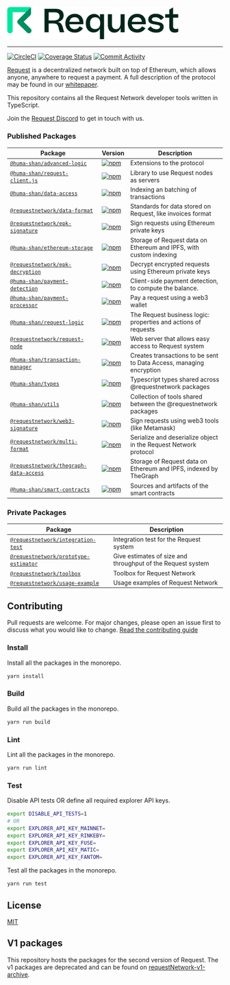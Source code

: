 <img src="https://raw.githubusercontent.com/RequestNetwork/Request/master/Hubs/Request%20Logos/OnLight/png/Request_onlight_reg_green.png" width="400px" >

---

[![CircleCI](https://img.shields.io/circleci/project/github/RequestNetwork/requestNetwork/master.svg)](https://circleci.com/gh/RequestNetwork/requestNetwork)
[![Coverage Status](https://coveralls.io/repos/github/RequestNetwork/requestNetwork/badge.svg?branch=master)](https://coveralls.io/github/RequestNetwork/requestNetwork?branch=master)
[![Commit Activity](https://img.shields.io/github/commit-activity/m/RequestNetwork/requestNetwork.svg?color=green)](https://github.com/RequestNetwork/requestNetwork/pulse/monthly)

[Request][website-url] is a decentralized network built on top of Ethereum, which allows anyone, anywhere to request a payment. A full description of the protocol may be found in our [whitepaper][whitepaper-url].

This repository contains all the Request Network developer tools written in TypeScript.

Join the [Request Discord][request-discord-url] to get in touch with us.

[website-url]: https://request.network
[whitepaper-url]: https://request.network/assets/pdf/request_whitepaper.pdf
[request-discord-url]: https://request.network/discord/

### Published Packages

| Package                                                                  | Version                                                                                                                                             | Description                                                         |
| ------------------------------------------------------------------------ | --------------------------------------------------------------------------------------------------------------------------------------------------- | ------------------------------------------------------------------- |
| [`@huma-shan/advanced-logic`](/packages/advanced-logic)                  | [![npm](https://img.shields.io/npm/v/@huma-shan/advanced-logic.svg)](https://www.npmjs.com/package/@huma-shan/advanced-logic)                       | Extensions to the protocol                                          |
| [`@huma-shan/request-client.js`](/packages/request-client.js)            | [![npm](https://img.shields.io/npm/v/@huma-shan/request-client.js.svg)](https://www.npmjs.com/package/@huma-shan/request-client.js)                 | Library to use Request nodes as servers                             |
| [`@huma-shan/data-access`](/packages/data-access)                        | [![npm](https://img.shields.io/npm/v/@huma-shan/data-access.svg)](https://www.npmjs.com/package/@huma-shan/data-access)                             | Indexing an batching of transactions                                |
| [`@requestnetwork/data-format`](/packages/data-format)                   | [![npm](https://img.shields.io/npm/v/@requestnetwork/data-format.svg)](https://www.npmjs.com/package/@requestnetwork/data-format)                   | Standards for data stored on Request, like invoices format          |
| [`@requestnetwork/epk-signature`](/packages/epk-signature)               | [![npm](https://img.shields.io/npm/v/@requestnetwork/epk-signature.svg)](https://www.npmjs.com/package/@requestnetwork/epk-signature)               | Sign requests using Ethereum private keys                           |
| [`@huma-shan/ethereum-storage`](/packages/ethereum-storage)              | [![npm](https://img.shields.io/npm/v/@huma-shan/ethereum-storage.svg)](https://www.npmjs.com/package/@huma-shan/ethereum-storage)                   | Storage of Request data on Ethereum and IPFS, with custom indexing  |
| [`@requestnetwork/epk-decryption`](/packages/epk-decryption)             | [![npm](https://img.shields.io/npm/v/@requestnetwork/epk-decryption.svg)](https://www.npmjs.com/package/@requestnetwork/epk-decryption)             | Decrypt encrypted requests using Ethereum private keys              |
| [`@huma-shan/payment-detection`](/packages/payment-detection)            | [![npm](https://img.shields.io/npm/v/@huma-shan/payment-detection.svg)](https://www.npmjs.com/package/@huma-shan/payment-detection)                 | Client-side payment detection, to compute the balance.              |
| [`@huma-shan/payment-processor`](/packages/payment-processor)            | [![npm](https://img.shields.io/npm/v/@huma-shan/payment-processor.svg)](https://www.npmjs.com/package/@huma-shan/payment-processor)                 | Pay a request using a web3 wallet                                   |
| [`@huma-shan/request-logic`](/packages/request-logic)                    | [![npm](https://img.shields.io/npm/v/@huma-shan/request-logic.svg)](https://www.npmjs.com/package/@huma-shan/request-logic)                         | The Request business logic: properties and actions of requests      |
| [`@requestnetwork/request-node`](/packages/request-node)                 | [![npm](https://img.shields.io/npm/v/@requestnetwork/request-node.svg)](https://www.npmjs.com/package/@requestnetwork/request-node)                 | Web server that allows easy access to Request system                |
| [`@huma-shan/transaction-manager`](/packages/transaction-manager)        | [![npm](https://img.shields.io/npm/v/@huma-shan/transaction-manager.svg)](https://www.npmjs.com/package/@huma-shan/transaction-manager)             | Creates transactions to be sent to Data Access, managing encryption |
| [`@huma-shan/types`](/packages/types)                                    | [![npm](https://img.shields.io/npm/v/@huma-shan/types.svg)](https://www.npmjs.com/package/@huma-shan/types)                                         | Typescript types shared across @requestnetwork packages             |
| [`@huma-shan/utils`](/packages/utils)                                    | [![npm](https://img.shields.io/npm/v/@huma-shan/utils.svg)](https://www.npmjs.com/package/@huma-shan/utils)                                         | Collection of tools shared between the @requestnetwork packages     |
| [`@requestnetwork/web3-signature`](/packages/web3-signature)             | [![npm](https://img.shields.io/npm/v/@requestnetwork/web3-signature.svg)](https://www.npmjs.com/package/@requestnetwork/web3-signature)             | Sign requests using web3 tools (like Metamask)                      |
| [`@requestnetwork/multi-format`](/packages/multi-format)                 | [![npm](https://img.shields.io/npm/v/@requestnetwork/multi-format.svg)](https://www.npmjs.com/package/@requestnetwork/multi-format)                 | Serialize and deserialize object in the Request Network protocol    |
| [`@requestnetwork/thegraph-data-access`](/packages/thegraph-data-access) | [![npm](https://img.shields.io/npm/v/@requestnetwork/thegraph-data-access.svg)](https://www.npmjs.com/package/@requestnetwork/thegraph-data-access) | Storage of Request data on Ethereum and IPFS, indexed by TheGraph   |
| [`@huma-shan/smart-contracts`](/packages/smart-contracts)                | [![npm](https://img.shields.io/npm/v/@huma-shan/smart-contracts.svg)](https://www.npmjs.com/package/@huma-shan/smart-contracts)                     | Sources and artifacts of the smart contracts                        |

### Private Packages

| Package                                                                | Description                                                 |
| ---------------------------------------------------------------------- | ----------------------------------------------------------- |
| [`@requestnetwork/integration-test`](/packages/integration-test)       | Integration test for the Request system                     |
| [`@requestnetwork/prototype-estimator`](/packages/prototype-estimator) | Give estimates of size and throughput of the Request system |
| [`@requestnetwork/toolbox`](/packages/toolbox)                         | Toolbox for Request Network                                 |
| [`@requestnetwork/usage-example`](/packages/usage-example)             | Usage examples of Request Network                           |

## Contributing

Pull requests are welcome. For major changes, please open an issue first to discuss what you would like to change.
[Read the contributing guide](https://github.com/RequestNetwork/requestNetwork/blob/master/CONTRIBUTING.md)

### Install

Install all the packages in the monorepo.

```bash
yarn install
```

### Build

Build all the packages in the monorepo.

```bash
yarn run build
```

### Lint

Lint all the packages in the monorepo.

```bash
yarn run lint
```

### Test

Disable API tests OR define all required explorer API keys.

```bash
export DISABLE_API_TESTS=1
# OR
export EXPLORER_API_KEY_MAINNET=
export EXPLORER_API_KEY_RINKEBY=
export EXPLORER_API_KEY_FUSE=
export EXPLORER_API_KEY_MATIC=
export EXPLORER_API_KEY_FANTOM=
```

Test all the packages in the monorepo.

```bash
yarn run test
```

## License

[MIT](https://github.com/RequestNetwork/requestNetwork/blob/master/LICENSE)

## V1 packages

This repository hosts the packages for the second version of Request. The v1 packages are deprecated and can be found on [requestNetwork-v1-archive](https://github.com/RequestNetwork/requestNetwork-v1-archive).

